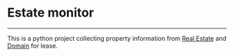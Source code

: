 # Estate monitor

---

This is a python project collecting property information from [Real Estate](https://www.realestate.com.au/rent/) and [Domain](https://www.domain.com.au/) for lease.

